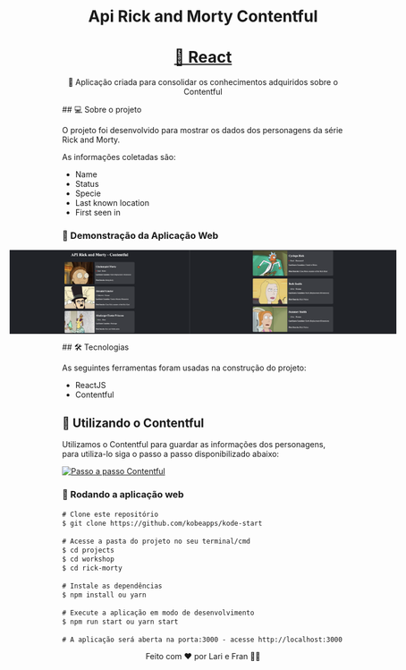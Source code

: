 <h1 align="center">Api Rick and Morty Contentful</h1>

<h1 align="center">
    <a href="https://pt-br.reactjs.org/">🔗 React</a>
</h1>
<p align="center">🚀 Aplicação criada para consolidar os conhecimentos adquiridos sobre o Contentful</p>
## 💻 Sobre o projeto

O projeto foi desenvolvido para mostrar os dados dos personagens da série Rick and Morty.

As informações coletadas são:

- Name
- Status
- Specie
- Last known location
- First seen in

### 🎨 Demonstração da Aplicação Web

<p align="center" style="display: flex; align-items: flex-start; justify-content: center;">
<img alt="Detalhes dos Personagens" title="Details" src="./src/assets/card1.png" width="400px" height= "150px" />
  <img alt="Detalhes dos Personagens" title="Details" src="./src/assets/card2.png" width="400px" height= "150px" />
</p>
## 🛠 Tecnologias

As seguintes ferramentas foram usadas na construção do projeto:

- ReactJS
- Contentful

## 🚀 Utilizando o Contentful

Utilizamos o Contentful para guardar as informações dos personagens, para utiliza-lo siga o passo a passo disponibilizado abaixo:

<a href="https://coda.io/d/Kode-Start-Treinamentos_dfYQYdX94AW/Passo-a-passo_suqV6#_luhR4">
  <img alt="Passo a passo Contentful" src="https://img.shields.io/badge/Acessar%20%20-Passo a passo Contentful-%2304D361">
</a>

### 🧭 Rodando a aplicação web

```
# Clone este repositório
$ git clone https://github.com/kobeapps/kode-start

# Acesse a pasta do projeto no seu terminal/cmd
$ cd projects
$ cd workshop
$ cd rick-morty

# Instale as dependências
$ npm install ou yarn

# Execute a aplicação em modo de desenvolvimento
$ npm run start ou yarn start

# A aplicação será aberta na porta:3000 - acesse http://localhost:3000

```

<p align="center">Feito com ❤️ por Lari e Fran 👋🏽
